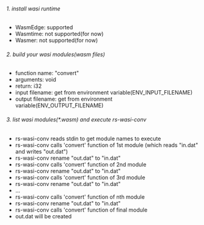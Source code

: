 ###### 1. install wasi runtime

  - WasmEdge: supported
  - Wasmtime: not supported(for now)
  - Wasmer: not supported(for now)

###### 2. build your wasi modules(wasm files)

  - function name: "convert"
  - arguments: void
  - return: i32
  - input filename: get from environment variable(ENV_INPUT_FILENAME)
  - output filename: get from environment variable(ENV_OUTPUT_FILENAME)

###### 3. list wasi modules(*.wasm) and execute rs-wasi-conv

  - rs-wasi-conv reads stdin to get module names to execute
  - rs-wasi-conv calls 'convert' function of 1st module (which reads "in.dat" and writes "out.dat")
  - rs-wasi-conv rename "out.dat" to "in.dat"
  - rs-wasi-conv calls 'convert' function of 2nd module
  - rs-wasi-conv rename "out.dat" to "in.dat"
  - rs-wasi-conv calls 'convert' function of 3rd module
  - rs-wasi-conv rename "out.dat" to "in.dat"
  - ...
  - rs-wasi-conv calls 'convert' function of nth module
  - rs-wasi-conv rename "out.dat" to "in.dat"
  - rs-wasi-conv calls 'convert' function of final module
  - out.dat will be created
